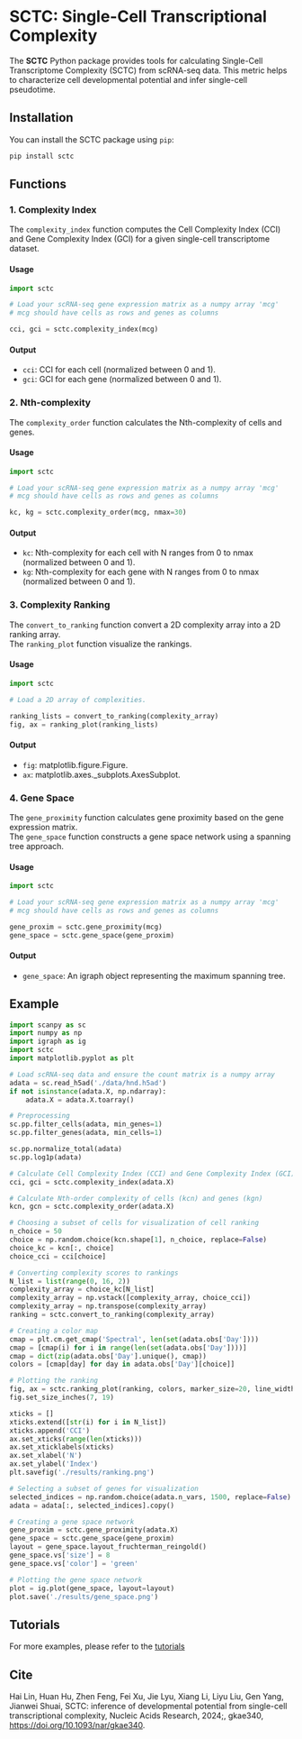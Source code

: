 # SCTC: Single-Cell Transcriptional Complexity

The **SCTC** Python package provides tools for calculating Single-Cell Transcriptome Complexity (SCTC) from scRNA-seq data. This metric helps to characterize cell developmental potential and infer single-cell pseudotime.

## Installation

You can install the SCTC package using `pip`:

```bash
pip install sctc
```

## Functions

### 1. Complexity Index

The `complexity_index` function computes the Cell Complexity Index (CCI) and Gene Complexity Index (GCI) for a given single-cell transcriptome dataset.

#### Usage

```python
import sctc

# Load your scRNA-seq gene expression matrix as a numpy array 'mcg'
# mcg should have cells as rows and genes as columns

cci, gci = sctc.complexity_index(mcg)
```

#### Output

- `cci`: CCI for each cell (normalized between 0 and 1).
- `gci`: GCI for each gene (normalized between 0 and 1).

### 2. Nth-complexity

The `complexity_order` function calculates the Nth-complexity of cells and genes.

#### Usage

```python
import sctc

# Load your scRNA-seq gene expression matrix as a numpy array 'mcg'
# mcg should have cells as rows and genes as columns

kc, kg = sctc.complexity_order(mcg, nmax=30)
```

#### Output

- `kc`: Nth-complexity for each cell with N ranges from 0 to nmax (normalized between 0 and 1).
- `kg`: Nth-complexity for each gene with N ranges from 0 to nmax (normalized between 0 and 1).

### 3. Complexity Ranking

The `convert_to_ranking` function convert a 2D complexity array into a 2D ranking array.\
The `ranking_plot` function visualize the rankings.

#### Usage

```python
import sctc

# Load a 2D array of complexities.

ranking_lists = convert_to_ranking(complexity_array)
fig, ax = ranking_plot(ranking_lists)
```

#### Output

- `fig`: matplotlib.figure.Figure.
- `ax`: matplotlib.axes._subplots.AxesSubplot.

### 4. Gene Space

The `gene_proximity` function calculates gene proximity based on the gene expression matrix.\
The `gene_space` function constructs a gene space network using a spanning tree approach.

#### Usage

```python
import sctc

# Load your scRNA-seq gene expression matrix as a numpy array 'mcg'
# mcg should have cells as rows and genes as columns

gene_proxim = sctc.gene_proximity(mcg)
gene_space = sctc.gene_space(gene_proxim)
```

#### Output

- `gene_space`: An igraph object representing the maximum spanning tree.

## Example

```python
import scanpy as sc
import numpy as np
import igraph as ig
import sctc
import matplotlib.pyplot as plt

# Load scRNA-seq data and ensure the count matrix is a numpy array
adata = sc.read_h5ad('./data/hnd.h5ad')
if not isinstance(adata.X, np.ndarray):
    adata.X = adata.X.toarray()

# Preprocessing
sc.pp.filter_cells(adata, min_genes=1)
sc.pp.filter_genes(adata, min_cells=1)

sc.pp.normalize_total(adata)
sc.pp.log1p(adata)

# Calculate Cell Complexity Index (CCI) and Gene Complexity Index (GCI)
cci, gci = sctc.complexity_index(adata.X)

# Calculate Nth-order complexity of cells (kcn) and genes (kgn)
kcn, gcn = sctc.complexity_order(adata.X)

# Choosing a subset of cells for visualization of cell ranking
n_choice = 50
choice = np.random.choice(kcn.shape[1], n_choice, replace=False)
choice_kc = kcn[:, choice]
choice_cci = cci[choice]

# Converting complexity scores to rankings
N_list = list(range(0, 16, 2))
complexity_array = choice_kc[N_list]
complexity_array = np.vstack([complexity_array, choice_cci])
complexity_array = np.transpose(complexity_array)
ranking = sctc.convert_to_ranking(complexity_array)

# Creating a color map
cmap = plt.cm.get_cmap('Spectral', len(set(adata.obs['Day'])))
cmap = [cmap(i) for i in range(len(set(adata.obs['Day'])))]
cmap = dict(zip(adata.obs['Day'].unique(), cmap))
colors = [cmap[day] for day in adata.obs['Day'][choice]]

# Plotting the ranking
fig, ax = sctc.ranking_plot(ranking, colors, marker_size=20, line_width=2)
fig.set_size_inches(7, 19)

xticks = []
xticks.extend([str(i) for i in N_list])
xticks.append('CCI')
ax.set_xticks(range(len(xticks)))
ax.set_xticklabels(xticks)
ax.set_xlabel('N')
ax.set_ylabel('Index')
plt.savefig('./results/ranking.png')

# Selecting a subset of genes for visualization
selected_indices = np.random.choice(adata.n_vars, 1500, replace=False)
adata = adata[:, selected_indices].copy()

# Creating a gene space network
gene_proxim = sctc.gene_proximity(adata.X)
gene_space = sctc.gene_space(gene_proxim)
layout = gene_space.layout_fruchterman_reingold()
gene_space.vs['size'] = 8
gene_space.vs['color'] = 'green'

# Plotting the gene space network
plot = ig.plot(gene_space, layout=layout)
plot.save('./results/gene_space.png')
```

## Tutorials

For more examples, please refer to the [tutorials](https://github.com/hailinphysics/sctc/tree/main/tutorials)

## Cite

Hai Lin, Huan Hu, Zhen Feng, Fei Xu, Jie Lyu, Xiang Li, Liyu Liu, Gen Yang, Jianwei Shuai, SCTC: inference of developmental potential from single-cell transcriptional complexity, Nucleic Acids Research, 2024;, gkae340, https://doi.org/10.1093/nar/gkae340.
